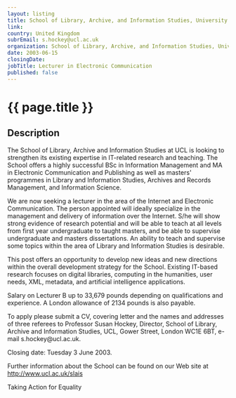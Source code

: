 ```yaml
---
layout: listing
title: School of Library, Archive, and Information Studies, University College, London - Lecturer in Electronic Communication
link:
country: United Kingdom
subrEmail: s.hockey@ucl.ac.uk
organization: School of Library, Archive, and Information Studies, University College, London 
date: 2003-06-15
closingDate: 
jobTitle: Lecturer in Electronic Communication
published: false
---
```



# {{ page.title }}

## Description


<p>The School of Library, Archive and Information Studies at UCL is looking to strengthen its existing expertise in IT-related research and teaching. The School offers a highly successful BSc in Information Management and MA in Electronic Communication and Publishing as well as masters' programmes in Library and Information Studies, Archives and Records Management, and Information Science.</p>

<p>We are now seeking a lecturer in the area of the Internet and Electronic Communication. The person appointed will ideally specialize in the management and delivery of information over the Internet. S/he will show strong evidence of research potential and will be able to teach at all levels from first year undergraduate to taught masters, and be able to supervise undergraduate and masters dissertations. An ability to teach and supervise some topics within the area of Library and Information Studies is desirable.</p>

<p>This post offers an opportunity to develop new ideas and new directions within the overall development strategy for the School. Existing IT-based research focuses on digital libraries, computing in the humanities, user needs, XML, metadata, and artificial intelligence applications.</p>

<p>Salary on Lecturer B up to 33,679 pounds depending on qualifications and experience. A London allowance of 2134 pounds is also payable.</p>

<p>To apply please submit a CV, covering letter and the names and addresses of three referees to Professor Susan Hockey, Director, School of Library, Archive and Information Studies, UCL, Gower Street, London WC1E 6BT, e-mail s.hockey@ucl.ac.uk.</p>

<p>Closing date: Tuesday 3 June 2003.</p>

<p>Further information about the School can be found on our Web site at <a href="http://www.ucl.ac.uk/slais">http://www.ucl.ac.uk/slais</a></p>
<p>Taking Action for Equality</p>

